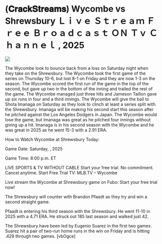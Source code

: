 # (𝐂𝐫𝐚𝐜𝐤𝐒𝐭𝐫𝐞𝐚𝐦𝐬) Wycombe vs Shrewsbury Ｌｉｖｅ Ｓｔｒｅａｍ Ｆｒｅｅ Ｂｒｏａｄｃａｓｔ ＯＮ Ｔｖ Ｃｈａｎｎｅｌ , 2025  
  
  
[![](https://i.imgur.com/qSNzIqt.png)](https://movie.rssnews.media/jQmJKTlQ.php)  
  
The Wycombe look to bounce back from a loss on Saturday night when they take on the Shrewsbury. The Wycombe took the first game of the series on Thursday 10-6, but lost 8-1 on Friday and they are now 1-3 on the season. The Wycombe scored the first run of the game in the top of the second, but gave up two in the bottom of the inning and trailed the rest of the game. The Wycombe managed just three hits and Jameson Taillon gave up six runs in four and a third innings. The Wycombe will give the ball to Shota Imanaga on Saturday as they look to clinch at least a series split with the Shrewsbury. Imanaga will be making his second start this season after he pitched against the Los Angeles Dodgers in Japan. The Wycombe would lose the game, but Imanaga was great as he pitched four innings without giving up a hit. Imanaga is in his second season with the Wycombe and he was great in 2025 as he went 15-3 with a 2.91 ERA.

How to Watch Wycombe at Shrewsbury Today:

Game Date: Saturday, , 2025

Game Time: 8:00 p.m. ET

LIVE SPORTS & TV WITHOUT CABLE
Start your free trial. No commitment. Cancel anytime.
Start Free Trial
TV: MLB.TV – Wycombe

Live stream the Wycombe at Shrewsbury game on Fubo: Start your free trial now!

The Shrewsbury will counter with Brandon Pfaadt as they try and win a second straight game.

Pfaadt is entering his third season with the Shrewsbury. He went 11-10 in 2025 with a 4.71 ERA. He struck out 185 last season and walked just 42.

The Shrewsbury have been led by Eugenio Suarez in the first two games. Suarez hit a pair of two-run home runs in the win on Friday and is hitting .429 through two games. [vbOgce]